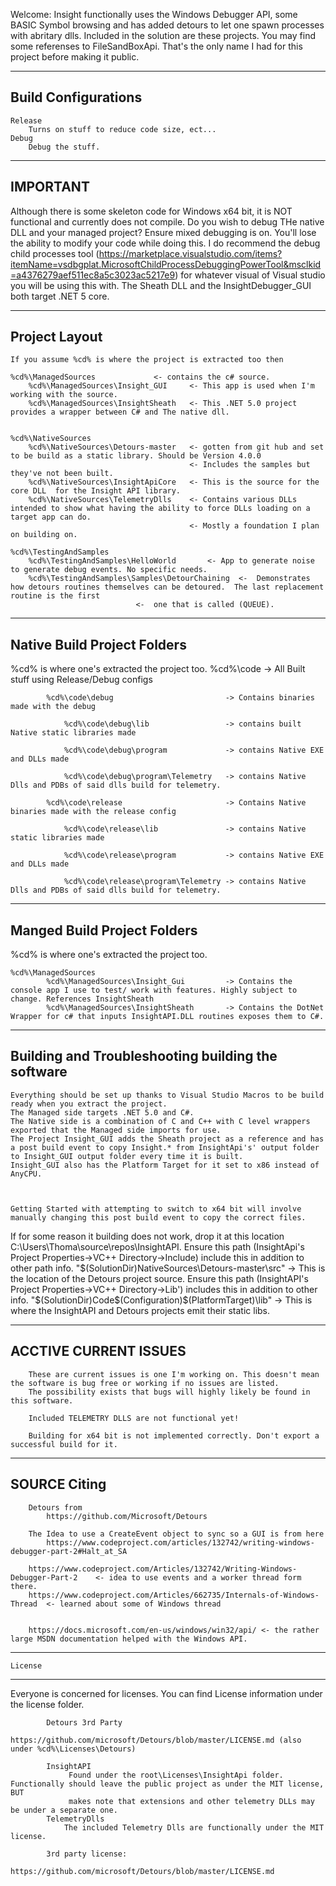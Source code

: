 Welcome:
	Insight functionally uses the Windows Debugger API, some BASIC Symbol browsing and has added detours to let one spawn processes with abritary dlls.
Included in the solution are these projects. You may find some referenses to FileSandBoxApi.  That's the only name I had for this project before making
it public.




-----------------------------------
Build Configurations
-----------------------------------
	Release
		Turns on stuff to reduce code size, ect... 
	Debug
		Debug the stuff. 

------------
IMPORTANT
-----------
Although there is some skeleton code for Windows x64 bit, it is NOT functional and currently does not compile.
Do you wish to debug THe native DLL and your managed project? Ensure mixed debugging is on. You'll lose the ability to modify your code while doing this.
I do recommend the debug child processes tool (https://marketplace.visualstudio.com/items?itemName=vsdbgplat.MicrosoftChildProcessDebuggingPowerTool&msclkid=a4376279aef511ec8a5c3023ac5217e9)
for whatever visual of Visual studio you will be using this with.
The Sheath DLL and the InsightDebugger_GUI both target .NET 5 core.



---------------------------------------
Project Layout
---------------------------------------
	If you assume %cd% is where the project is extracted too then

	%cd%\ManagedSources				<- contains the c# source.
		%cd%\ManagedSources\Insight_GUI		<- This app is used when I'm working with the source. 
		%cd%\ManagedSources\InsightSheath	<- This .NET 5.0 project provides a wrapper between C# and The native dll.


	%cd%\NativeSources
		%cd%\NativeSources\Detours-master	<- gotten from git hub and set to be build as a static library. Should be Version 4.0.0
											<- Includes the samples but they've not been built.
		%cd%\NativeSources\InsightApiCore	<- This is the source for the core DLL  for the Insight API library.
		%cd%\NativeSources\TelemetryDlls	<- Contains various DLLs intended to show what having the ability to force DLLs loading on a target app can do.
											<- Mostly a foundation I plan on building on.

	%cd%\TestingAndSamples
		%cd%\TestingAndSamples\HelloWorld		<- App to generate noise to generate debug events. No specific needs.
		%cd%\TestingAndSamples\Samples\DetourChaining  <-  Demonstrates how detours routines themselves can be detoured.  The last replacement routine is the first
								<-  one that is called (QUEUE).
			
---------------------------------------
Native Build Project Folders
---------------------------------------
%cd% is where one's extracted the project too.
		%cd%\code									->  All Built stuff using Release/Debug configs

			%cd%\code\debug							-> Contains binaries made with the debug

				%cd%\code\debug\lib					-> contains built Native static libraries made 

				%cd%\code\debug\program				-> contains Native EXE and DLLs made

				%cd%\code\debug\program\Telemetry	-> contains Native Dlls and PDBs of said dlls build for telemetry.

			%cd%\code\release						-> Contains Native binaries made with the release config

				%cd%\code\release\lib				-> contains Native static libraries made 

				%cd%\code\release\program			-> contains Native EXE and DLLs made

				%cd%\code\release\program\Telemetry -> contains Native Dlls and PDBs of said dlls build for telemetry.


----------------------------------------
Manged Build Project Folders
----------------------------------------
%cd% is where one's extracted the project too.

	%cd%\ManagedSources
			%cd%\ManagedSources\Insight_Gui			-> Contains the console app I use to test/ work with features. Highly subject to change. References InsightSheath
			%cd%\ManagedSources\InsightSheath		-> Contains the DotNet Wrapper for c# that inputs InsightAPI.DLL routines exposes them to C#.
	
-----------------------------------------
Building and Troubleshooting building the software
-----------------------------------------
	Everything should be set up thanks to Visual Studio Macros to be build ready when you extract the project.
	The Managed side targets .NET 5.0 and C#.
	The Native side is a combination of C and C++ with C level wrappers exported that the Managed side imports for use.
	The Project Insight_GUI adds the Sheath project as a reference and has a post build event to copy Insight.* from InsightApi's' output folder to Insight_GUI output folder every time it is built.
	Insight_GUI also has the Platform Target for it set to x86 instead of AnyCPU. 
	


	Getting Started with attempting to switch to x64 bit will involve manually changing this post build event to copy the correct files.

 If for some reason it building does not work, drop it at this location C:\Users\Thoma\source\repos\InsightAPI\.
 Ensure this path  (InsightApi's Project Properties->VC++ Directory->Include) include this in addition to other path info.
		"$(SolutionDir)NativeSources\Detours-master\src"	-> This is the location of the Detours project source.
 Ensure this path (InsightAPI's Project Properties->VC++ Directory->Lib') includes this in addition to other info.
		"$(SolutionDir)Code\$(Configuration)\$(PlatformTarget)\lib" -> This is where the InsightAPI and Detours projects emit their static libs.

------------------------------------------
ACCTIVE CURRENT ISSUES
------------------------------------------
		These are current issues is one I'm working on. This doesn't mean the software is bug free or working if no issues are listed. 
		The possibility exists that bugs will highly likely be found in this software.
	
		Included TELEMETRY DLLS are not functional yet!

		Building for x64 bit is not implemented correctly. Don't export a successful build for it. 


------------------------------------------
SOURCE Citing
------------------------------------------
		Detours from
			https://github.com/Microsoft/Detours

		The Idea to use a CreateEvent object to sync so a GUI is from here
			https://www.codeproject.com/articles/132742/writing-windows-debugger-part-2#Halt_at_SA

		https://www.codeproject.com/Articles/132742/Writing-Windows-Debugger-Part-2    <- idea to use events and a worker thread form there.
		https://www.codeproject.com/Articles/662735/Internals-of-Windows-Thread  <- learned about some of Windows thread


		https://docs.microsoft.com/en-us/windows/win32/api/ <- the rather large MSDN documentation helped with the Windows API.
------------------------------------------
	License
------------------------------------------
Everyone is concerned for licenses.  You can find License information under the license folder.

			Detours 3rd Party
				https://github.com/microsoft/Detours/blob/master/LICENSE.md (also under %cd%\Licenses\Detours)
				
			InsightAPI
				 Found under the root\Licenses\InsightApi folder. Functionally should leave the public project as under the MIT license, BUT
				 makes note that extensions and other telemetry DLLs may be under a separate one.
			TelemetryDlls
				The included Telemetry Dlls are functionally under the MIT license.

			3rd party license:
					https://github.com/microsoft/Detours/blob/master/LICENSE.md

